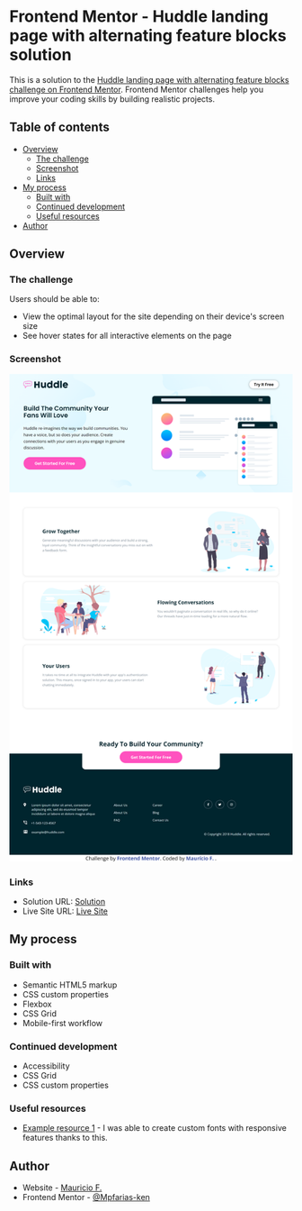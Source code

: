 # Frontend Mentor - Huddle landing page with alternating feature blocks solution

This is a solution to the [Huddle landing page with alternating feature blocks challenge on Frontend Mentor](https://www.frontendmentor.io/challenges/huddle-landing-page-with-alternating-feature-blocks-5ca5f5981e82137ec91a5100). Frontend Mentor challenges help you improve your coding skills by building realistic projects. 

## Table of contents

- [Overview](#overview)
  - [The challenge](#the-challenge)
  - [Screenshot](#screenshot)
  - [Links](#links)
- [My process](#my-process)
  - [Built with](#built-with)
  - [Continued development](#continued-development)
  - [Useful resources](#useful-resources)
- [Author](#author)

## Overview

### The challenge

Users should be able to:

- View the optimal layout for the site depending on their device's screen size
- See hover states for all interactive elements on the page

### Screenshot

![Desktop Screenshot](./images/huddle-desktop.png)

### Links

- Solution URL: [Solution](https://www.frontendmentor.io/solutions/huddle-landing-page-with-alternating-feature-blocks-Ltqz4x3p1C)
- Live Site URL: [Live Site](https://mauriciompf.github.io/Huddle-Landing-Page-With-Alternating-Feature-Blocks-Master/)

## My process

### Built with

- Semantic HTML5 markup
- CSS custom properties
- Flexbox
- CSS Grid
- Mobile-first workflow

### Continued development

- Accessibility
- CSS Grid
- CSS custom properties

### Useful resources

- [Example resource 1](https://utopia.fyi/) - I was able to create custom fonts with responsive features thanks to this.

## Author

- Website - [Mauricio F.](https://github.com/mauriciompf)
- Frontend Mentor - [@Mpfarias-ken](https://www.frontendmentor.io/profile/Mpfarias-ken)
